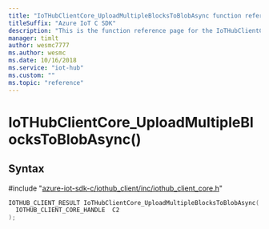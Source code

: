```yaml
---                             
title: "IoTHubClientCore_UploadMultipleBlocksToBlobAsync function reference | Microsoft Docs" 
titleSuffix: "Azure IoT C SDK"            
description: "This is the function reference page for the IoTHubClientCore_UploadMultipleBlocksToBlobAsync() function in the Azure IoT C SDK. This SDK is used with Azure IoT Hub and Azure IoT Hub Device Provisioning Service"            
manager: timlt                 
author: wesmc7777              
ms.author: wesmc               
ms.date: 10/16/2018                    
ms.service: "iot-hub"             
ms.custom: ""                
ms.topic: "reference"        
---                            
```


# IoTHubClientCore_UploadMultipleBlocksToBlobAsync()

## Syntax

\#include "[azure-iot-sdk-c/iothub_client/inc/iothub_client_core.h](../iothub-client-core-h.md)"  
```C
IOTHUB_CLIENT_RESULT IoTHubClientCore_UploadMultipleBlocksToBlobAsync(
  IOTHUB_CLIENT_CORE_HANDLE  C2
);
```


